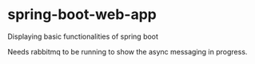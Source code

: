 # spring-boot-web-app
Displaying basic functionalities of spring boot

Needs rabbitmq to be running to show the async messaging in progress.
